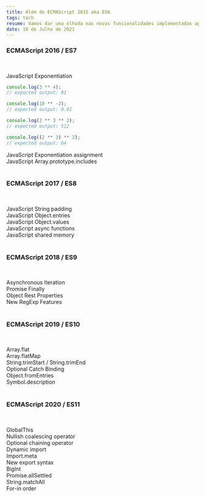 ```yaml
---
title: Além do ECMAScript 2015 aka ES6
tags: tech
resume: Vamos dar uma olhada nas novas funcionalidades implementadas após o ES6?
date: 18 de Julho de 2021
---
```


<h3>ECMAScript 2016 / ES7</h3> <br>

JavaScript Exponentiation <br>
```javascript
console.log(3 ** 4);
// expected output: 81

console.log(10 ** -2);
// expected output: 0.01

console.log(2 ** 3 ** 2);
// expected output: 512

console.log((2 ** 3) ** 2);
// expected output: 64
```
JavaScript Exponentiation assignment <br>
JavaScript Array.prototype.includes <br><br>

<h3>ECMAScript 2017 / ES8</h3> <br>

JavaScript String padding <br>
JavaScript Object.entries <br>
JavaScript Object.values <br>
JavaScript async functions <br>
JavaScript shared memory <br><br>

<h3>ECMAScript 2018 / ES9</h3> <br>

Asynchronous Iteration <br>
Promise Finally <br>
Object Rest Properties <br>
New RegExp Features <br><br>

 <h3>ECMAScript 2019 / ES10</h3> <br>

Array.flat <br>
Array.flatMap <br>
String.trimStart / String.trimEnd <br>
Optional Catch Binding <br>
Object.fromEntries <br>
Symbol.description <br><br>

<h3>ECMAScript 2020 / ES11</h3> <br>

GlobalThis <br>
Nullish coalescing operator <br>
Optional chaining operator <br>
Dynamic import <br>
Import.meta <br>
New export syntax <br>
BigInt <br>
Promise.allSettled <br>
String.matchAll <br>
For-in order <br>

